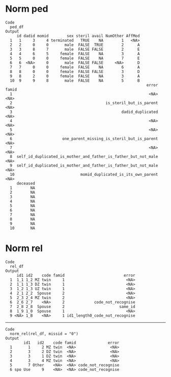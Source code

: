 # Norm ped

    Code
      ped_df
    Output
         id dadid momid        sex steril avail NumOther AffMod
      1   1     3     4 terminated   TRUE    NA        1   <NA>
      2   2     0     0       male  FALSE  TRUE        2      A
      3   3     8     7       male  FALSE FALSE        2      E
      4   4     6     5     female  FALSE    NA        3      A
      5   5     0     0     female  FALSE    NA        7      E
      6   6  <NA>     0       male  FALSE FALSE     <NA>      D
      7   7     0     0     female  FALSE    NA        6      A
      8   8     0     0     female  FALSE FALSE        3      D
      9   8     2     0     female  FALSE    NA        3      A
      10  9     9     8       male  FALSE    NA        5      B
                                                                  error famid
      1                                                            <NA>  <NA>
      2                                         is_steril_but_is_parent  <NA>
      3                                                dadid_duplicated  <NA>
      4                                                            <NA>  <NA>
      5                                                            <NA>  <NA>
      6                      one_parent_missing_is_steril_but_is_parent  <NA>
      7                                                            <NA>  <NA>
      8  self_id_duplicated_is_mother_and_father_is_father_but_not_male  <NA>
      9  self_id_duplicated_is_mother_and_father_is_father_but_not_male  <NA>
      10                             momid_duplicated_is_its_own_parent  <NA>
         deceased
      1        NA
      2        NA
      3        NA
      4        NA
      5        NA
      6        NA
      7        NA
      8        NA
      9        NA
      10       NA

# Norm rel

    Code
      rel_df
    Output
         id1 id2    code famid                          error
      1  1_1 1_2 MZ twin     1                           <NA>
      2  1_1 1_3 DZ twin     1                           <NA>
      3  1_2 1_3 UZ twin     1                           <NA>
      4  2_1 2_2  Spouse     2                           <NA>
      5  2_3 2_4 MZ twin     2                           <NA>
      6  2_6 2_7    <NA>     2             code_not_recognise
      7  2_8 2_8  Spouse     2                        same_id
      8  1_9 1_0  Spouse     1                           <NA>
      9 <NA> 1_B    <NA>     1 id1_length0_code_not_recognise

---

    Code
      norm_rel(rel_df, missid = "0")
    Output
            id1   id2    code famid              error
      1       1     2 MZ twin  <NA>               <NA>
      2       3     2 DZ twin  <NA>               <NA>
      3       3     1 DZ twin  <NA>               <NA>
      4       3     4 MZ twin  <NA>               <NA>
      5       7 Other    <NA>  <NA> code_not_recognise
      6 spo Use     9    <NA>  <NA> code_not_recognise


